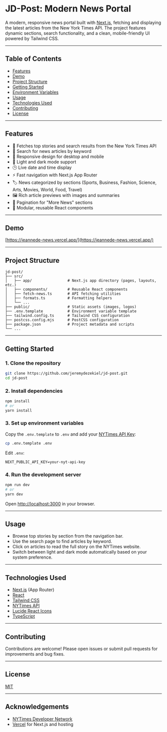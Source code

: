 # JD-Post: Modern News Portal

A modern, responsive news portal built with [Next.js](https://nextjs.org/), fetching and displaying the latest articles from the New York Times API. The project features dynamic sections, search functionality, and a clean, mobile-friendly UI powered by Tailwind CSS.

---

## Table of Contents

- [Features](#features)
- [Demo](#demo)
- [Project Structure](#project-structure)
- [Getting Started](#getting-started)
- [Environment Variables](#environment-variables)
- [Usage](#usage)
- [Technologies Used](#technologies-used)
- [Contributing](#contributing)
- [License](#license)

---

## Features

- 📰 Fetches top stories and search results from the New York Times API
- 🔎 Search for news articles by keyword
- 📱 Responsive design for desktop and mobile
- 🌙 Light and dark mode support
- 🕒 Live date and time display
- ⚡ Fast navigation with Next.js App Router
- 🏷️ News categorized by sections (Sports, Business, Fashion, Science, Arts, Movies, World, Food, Travel)
- 🖼️ Rich article previews with images and summaries
- 📑 Pagination for "More News" sections
- 🧩 Modular, reusable React components

---

## Demo

[https://jeannede-news.vercel.app/](https://jeannede-news.vercel.app/)

---

## Project Structure

```
jd-post/
├── src/
│   ├── app/                # Next.js app directory (pages, layouts, etc.)
│   ├── components/         # Reusable React components
│   ├── fetch-news.ts       # API fetching utilities
│   ├── formats.ts          # Formatting helpers
│   └── ...
├── public/                 # Static assets (images, logos)
├── .env.template           # Environment variable template
├── tailwind.config.ts      # Tailwind CSS configuration
├── postcss.config.mjs      # PostCSS configuration
├── package.json            # Project metadata and scripts
└── ...
```

---

## Getting Started

### 1. Clone the repository

```sh
git clone https://github.com/jeremydezekiel/jd-post.git
cd jd-post
```

### 2. Install dependencies

```sh
npm install
# or
yarn install
```

### 3. Set up environment variables

Copy the `.env.template` to `.env` and add your [NYTimes API Key](https://developer.nytimes.com/):

```sh
cp .env.template .env
```

Edit `.env`:

```
NEXT_PUBLIC_API_KEY=your-nyt-api-key
```

### 4. Run the development server

```sh
npm run dev
# or
yarn dev
```

Open [http://localhost:3000](http://localhost:3000) in your browser.

---

## Usage

- Browse top stories by section from the navigation bar.
- Use the search page to find articles by keyword.
- Click on articles to read the full story on the NYTimes website.
- Switch between light and dark mode automatically based on your system preference.

---

## Technologies Used

- [Next.js](https://nextjs.org/) (App Router)
- [React](https://react.dev/)
- [Tailwind CSS](https://tailwindcss.com/)
- [NYTimes API](https://developer.nytimes.com/)
- [Lucide React Icons](https://lucide.dev/)
- [TypeScript](https://www.typescriptlang.org/)

---

## Contributing

Contributions are welcome! Please open issues or submit pull requests for improvements and bug fixes.

---

## License

[MIT](LICENSE)

---

## Acknowledgements

- [NYTimes Developer Network](https://developer.nytimes.com/)
- [Vercel](https://vercel.com/) for Next.js and hosting

